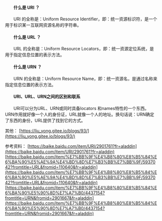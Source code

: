 #### &emsp;&emsp;什么是 URI ？
&emsp;&emsp;URI 的全称是：Uniform Resource Identifier，即：统一资源标识符，是一个用于标识某一互联网资源名称的字符串。

#### &emsp;&emsp;什么是 URL ？
&emsp;&emsp;URL 的全称是：Uniform Resource Locators，即：统一资源定位系统，是用于指定信息位置的表示方法。

#### &emsp;&emsp;什么是 URN ？
&emsp;&emsp;URN 的全称是：Uniform Resource Name，即：统一资源名，是通过名称来指定信息位置的表示方法。

#### &emsp;&emsp;URI、URL、URN之间的区别和联系
&emsp;&emsp;URI可以分为URL、URN或同时具备locators 和names特性的一个东西。URN作用就好像一个人的身份证，URL就像一个人的地址。换句话说：URN确定了东西的身份，URL提供了找到它的方式。


其他：
[https://liu_yong.gitee.io/blogs/93/](https://liu_yong.gitee.io/blogs/93/)

参考资料：
[https://baike.baidu.com/item/URI/2901761?fr=aladdin](https://baike.baidu.com/item/URI/2901761?fr=aladdin)
[https://baike.baidu.com/item/%E7%BB%9F%E4%B8%80%E8%B5%84%E6%BA%90%E5%AE%9A%E4%BD%8D%E7%B3%BB%E7%BB%9F/5937042?fromtitle=URL&fromid=110640&fr=aladdin](https://baike.baidu.com/item/%E7%BB%9F%E4%B8%80%E8%B5%84%E6%BA%90%E5%AE%9A%E4%BD%8D%E7%B3%BB%E7%BB%9F/5937042?fromtitle=URL&fromid=110640&fr=aladdin)
[https://baike.baidu.com/item/%E7%BB%9F%E4%B8%80%E8%B5%84%E6%BA%90%E5%90%8D%E7%A7%B0/4437154?fromtitle=URN&fromid=2901667&fr=aladdin](https://baike.baidu.com/item/%E7%BB%9F%E4%B8%80%E8%B5%84%E6%BA%90%E5%90%8D%E7%A7%B0/4437154?fromtitle=URN&fromid=2901667&fr=aladdin)
